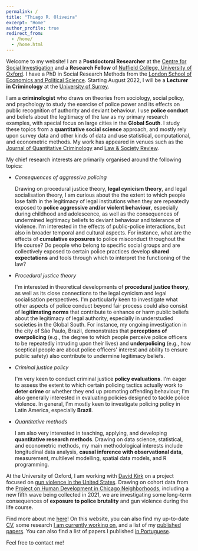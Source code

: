 ```yaml
---
permalink: /
title: "Thiago R. Oliveira"
excerpt: "Home"
author_profile: true
redirect_from: 
  - /home/
  - /home.html
---
```


Welcome to my website! I am a **Postdoctoral Researcher** at the [Centre for Social Investigation](http://csi.nuff.ox.ac.uk) and a **Research Fellow** of [Nuffield College, University of Oxford](https://www.nuffield.ox.ac.uk). I have a PhD in Social Research Methods from the [London School of Economics and Political Science](http://www.lse.ac.uk/methodology). Starting August 2022, I will be a **Lecturer in Criminology** at the [University of Surrey](https://www.surrey.ac.uk/department-sociology).

I am a **criminologist** who draws on theories from sociology, social policy, and psychology to study the exercise of police power and its effects on public recognition of authority and deviant behaviour. I use **police conduct** and beliefs about the legitimacy of the law as my primary research examples, with special focus on large cities in the **Global South**. I study these topics from a **quantitative social science** approach, and mostly rely upon survey data and other kinds of data and use statistical, computational, and econometric methods. My work has appeared in venues such as the [Journal of Quantitative Criminology](https://link.springer.com/article/10.1007/s10940-020-09478-2) and [Law & Society Review](https://onlinelibrary.wiley.com/doi/abs/10.1111/lasr.12589).

My chief research interests are primarily organised around the following topics:

  - *Consequences of aggressive policing*
  
    Drawing on procedural justice theory, **legal cynicism theory**, and legal socialisation theory, I am curious about the the extent to which people lose faith in the legitimacy of legal institutions when they are repeatedly exposed to **police aggressive and/or violent behaviour**, especially during childhood and adolescence, as well as the consequences of undermined legitimacy beliefs to deviant behaviour and tolerance of violence. I'm interested in the effects of public-police interactions, but also in broader temporal and cultural aspects. For instance, what are the effects of **cumulative exposures** to police misconduct throughout the life course? Do people who belong to specific social groups and are collectively exposed to certain police practices develop **shared expectations** and tools through which to interpret the functioning of the law?
  
  - *Procedural justice theory*

    I'm interested in theoretical developments of **procedural justice theory**, as well as its close connections to the legal cynicism and legal socialisation perspectives. I'm particularly keen to investigate what other aspects of police conduct beyond fair process could also consist of **legitimating norms** that contribute to enhance or harm public beliefs about the legitimacy of legal authority, especially in understudied societies in the Global South. For instance, my ongoing investigation in the city of São Paulo, Brazil, demonstrates that **perceptions of overpolicing** (e.g., the degree to which people perceive police officers to be repeatedly intruding upon their lives) and **underpolicing** (e.g., how sceptical people are about police officers' interest and ability to ensure public safety) also contribute to undermine legitimacy beliefs.
  
  - *Criminal justice policy*
  
    I'm very keen to conduct criminal justice **policy evaluations**. I'm eager to assess the extent to which certain policing tactics actually work to **deter crime** or whether they end up promoting offending behaviour; I'm also generally interested in evaluating policies designed to tackle police violence. In general, I'm mostly keen to investigate policing policy in Latin America, especially **Brazil**.
    
  - *Quantitative methods*

    I am also very interested in teaching, applying, and developing **quantitative research methods**. Drawing on data science, statistical, and econometric methods, my main methodological interests include longitudinal data analysis, **causal inference with observational data**, measurement, multilevel modelling, spatial data models, and R programming.

At the University of Oxford, I am working with [David Kirk](https://www.nuffield.ox.ac.uk/people/profiles/david-kirk/) on a project focused on [gun violence in the United States](http://csi.nuff.ox.ac.uk/?page_id=1573). Drawing on cohort data from the [Project on Human Development in Chicago Neighborhoods](https://www.icpsr.umich.edu/web/pages/NACJD/guides/phdcn/index.html), including a new fifth wave being collected in 2021, we are investigating some long-term consequences of **exposure to police brutality** and gun violence during the life course.

Find more about me [here](https://www.thiagoroliveira.com/aboutme)! On this website, you can also find my up-to-date [CV](https://www.thiagoroliveira.com/cv/), some research [I am currently working on](https://www.thiagoroliveira.com/work-in-progress/), and a list of my [published papers](https://www.thiagoroliveira.com/publications_eng/). You can also find a list of papers I published [in Portuguese](https://www.thiagoroliveira.com/publications_pt/).

Feel free to contact me!
